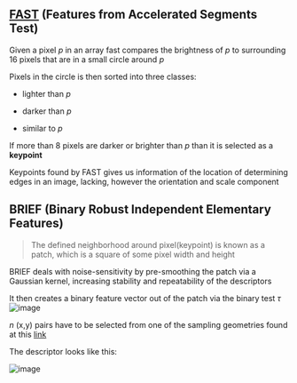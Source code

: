 ## [FAST](https://medium.com/data-breach/introduction-to-fast-features-from-accelerated-segment-test-4ed33dde6d65) (Features from Accelerated Segments Test)

Given a pixel *p* in an array fast compares the brightness of *p* to surrounding 16 pixels that are in a small circle around *p*

Pixels in the circle is then sorted into three classes:

* lighter than *p*

* darker than *p*

* similar to *p*

If more than 8 pixels are darker or brighter than *p* than it is selected as a **keypoint**

Keypoints found by FAST gives us information of the location of determining edges in an image, lacking, however the orientation and scale component

## BRIEF (Binary Robust Independent Elementary Features)

>The defined neighborhood around pixel(keypoint) is known as a patch, which is a square of some pixel width and height

BRIEF deals with noise-sensitivity by pre-smoothing the patch via a Gaussian kernel, increasing stability and repeatability of the descriptors

It then creates a binary feature vector out of the patch via the binary test $\tau$
![image](https://user-images.githubusercontent.com/45935623/234045549-ae2e94c9-7502-462e-9f89-cbccf1ae04c3.png)

*n* (x,y) pairs have to be selected from one of the sampling geometries found at this [link](https://medium.com/data-breach/introduction-to-brief-binary-robust-independent-elementary-features-436f4a31a0e6)

The descriptor looks like this:

![image](https://user-images.githubusercontent.com/45935623/234047460-9e475e13-08d7-4b5e-8407-3fdf3e277410.png)
